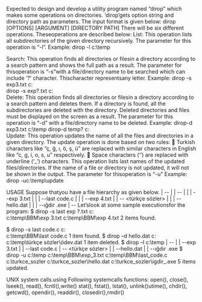 Expected to design and develop a utility program named “dirop” which makes 
some operations  on directories. ‘dirop’gets  option  string  and  directory  path  as  parameters.  The  input 
format is given below:
dirop [OPTIONS] [ARGUMENT] [DIRECTORY PATH]
There will be six different operations. Theseoperations are described below:
List: This  operation  lists  all  subdirectories  of  the  given  directory  recursively.  The  parameter  for  this
operation is “-l”.
Example: dirop -l c:\temp

Search: This operation finds all directories or filesin a directory according to a search pattern and shows 
the full path as a result. The parameter for thisoperation is “-s”with a file/directory name to be searched 
which can include ‘?’ character. Thischaracter representsany letter.
Example: dirop -s exp3.txt c:\
dirop -s exp?.txt c:\
Delete: This operation finds all directories or filesin a directory according to a search pattern and deletes 
them. If a directory is found, all the subdirectories are deleted with the directory. Deleted directories and 
files must  be  displayed  on  the  screen as  a  result. The  parameter  for  this operation  is “-d” with  a 
file/directory name to be deleted.
Example: dirop-d exp3.txt c:\temp
dirop-d temp? c:\
Update: This operation updates the name of all the files and directories in a given directory. The update 
operation is done based on two rules:
 Turkish characters like “ç, ğ, ı, ö, ş, ü” are replaced with similar characters in English like “c, g, i, o, s, u” 
respectively. 
 Space characters (‘’) are replaced with underline (‘_’) characters.
This operation lists last names of the updated files/directories. If the name of a file or directory is not updated, it 
will not be shown in the output. The parameter for thisoperation is “-u”
Example: dirop -uc:\temp\update

USAGE
Suppose thatyou have a file hierarchy as given below. 
| -- <temp>
| | -- <BBM>
| | | --exp 3.txt
| | | --last code.c
| | | --exp 4.txt
| | -- <türkçe sözler>
| | | --hello.dat
| | | --ığdır .exe
| --<windows>
Let’slook at some sample executionsfor the program:
$ dirop -s last exp ?.txt c:\
c:\temp\BBM\exp 3.txt
c:\temp\BBM\exp 4.txt 
2 items found.

$ dirop -s last code.c c:\
c:\temp\BBM\last code.c 
1 item found.
$ dirop –d hello.dat c:\
c:\temp\türkçe sözler\ödev.dat 
1 item deleted.
$ dirop –l c:\temp
<temp>
| -- <BBM>
| | --exp 3.txt
| | --last code.c
| -- <türkçe sözler>
| | --hello.dat
| | --ığdır .exe
$ dirop -u c:\temp
c:\temp\BBM\exp_3.txt
c:\temp\BBM\last_code.c
c:\turkce_sozler
c:\turkce_sozler\hello.dat
c:\turkce_sozler\igdir_.exe
5 items updated.

UNIX system calls.using Following systemcalls functions:
open(), close(), lseek(), read(), fcntl(),write()
stat(), fstat(), lstat(), unlink()utime(), chdir(),
getcwd(), opendir(), readdir(), closedir(),rmdir()
